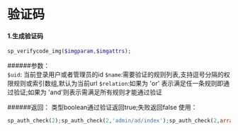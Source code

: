 # 验证码

#### 1.生成验证码
```php
sp_verifycode_img($imgparam,$imgattrs);
```

######参数：  
`$uid`: 当前登录用户或者管理员的id
`$name`:需要验证的规则列表,支持逗号分隔的权限规则或索引数组,默认为当前url  `$relation`:如果为 'or' 表示满足任一条规则即通过验证;如果为 'and'则表示需满足所有规则才能通过验证


######返回：
类型boolean通过验证返回true;失败返回false 使用：

```php
sp_auth_check(2);sp_auth_check(2,'admin/ad/index');sp_auth_check(2,array('admin/ad/index'));sp_auth_check(2,'admin/ad/index,admin/ad/add','and');

```
